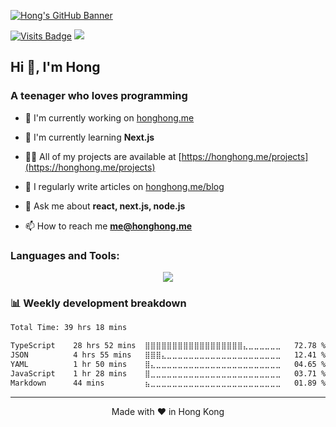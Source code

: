 [![Hong's GitHub Banner](https://honghong.me/images/og.png)](https://honghong.me)

[![Visits Badge](https://komarev.com/ghpvc/?username=tszhong0411&label=Profile%20views&color=red&style=for-the-badge)](https://honghong.me)
[![](https://wakatime.com/badge/user/8747fe60-b1f6-4787-b726-bfea4896868a.svg?style=for-the-badge)](https://wakatime.com/@tszhong0411)

<h2>Hi 👋, I'm Hong</h2>
<h3>A teenager who loves programming</h3>

- 🔭 I'm currently working on [honghong.me](https://github.com/tszhong0411/honghong.me)

- 🌱 I'm currently learning **Next.js**

- 👨‍💻 All of my projects are available at [https://honghong.me/projects](https://honghong.me/projects)

- 📝 I regularly write articles on [honghong.me/blog](https://honghong.me/blog)

- 💬 Ask me about **react, next.js, node.js**

- 📫 How to reach me **me@honghong.me**

<h3>Languages and Tools:</h3>

<p align="center">
<img src="https://skillicons.dev/icons?i=html,css,js,ts,nextjs,react,figma,git,jest,nodejs,postgres,postman,py,tailwind,vscode,visualstudio,vercel,vite,supabase,styledcomponents,sass,regex,prisma,powershell,planetscale,mysql,md,firebase,express,emotion,electron,cloudflare"/>
</p>

### 📊 Weekly development breakdown

<!--START_SECTION:waka-->

```txt
Total Time: 39 hrs 18 mins

TypeScript    28 hrs 52 mins  ⣿⣿⣿⣿⣿⣿⣿⣿⣿⣿⣿⣿⣿⣿⣿⣿⣿⣿⣄⣀⣀⣀⣀⣀⣀   72.78 %
JSON          4 hrs 55 mins   ⣿⣿⣿⣄⣀⣀⣀⣀⣀⣀⣀⣀⣀⣀⣀⣀⣀⣀⣀⣀⣀⣀⣀⣀⣀   12.41 %
YAML          1 hr 50 mins    ⣿⣄⣀⣀⣀⣀⣀⣀⣀⣀⣀⣀⣀⣀⣀⣀⣀⣀⣀⣀⣀⣀⣀⣀⣀   04.65 %
JavaScript    1 hr 28 mins    ⣿⣀⣀⣀⣀⣀⣀⣀⣀⣀⣀⣀⣀⣀⣀⣀⣀⣀⣀⣀⣀⣀⣀⣀⣀   03.71 %
Markdown      44 mins         ⣦⣀⣀⣀⣀⣀⣀⣀⣀⣀⣀⣀⣀⣀⣀⣀⣀⣀⣀⣀⣀⣀⣀⣀⣀   01.89 %
```

<!--END_SECTION:waka-->

---

<p align="center">Made with ❤️ in Hong Kong</p>
